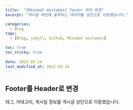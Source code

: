 ```yaml
---
title:  "[Minimal mistakes] footer 위치 변경"
excerpt: "게시글 하단에 출력되는 데이터를 상단으로 이동했습니다."

categories:
  - Blog
tags:
  - [Blog, jekyll, Github, Minimal mistakes]

toc: true
toc_sticky: true
 
date: 2022-03-24
last_modified_at: 2022-03-24
---
```



## Footer를 Header로 변경
태그, 카테고리, 게시일 정보를 게시글 상단으로 이동했습니다.